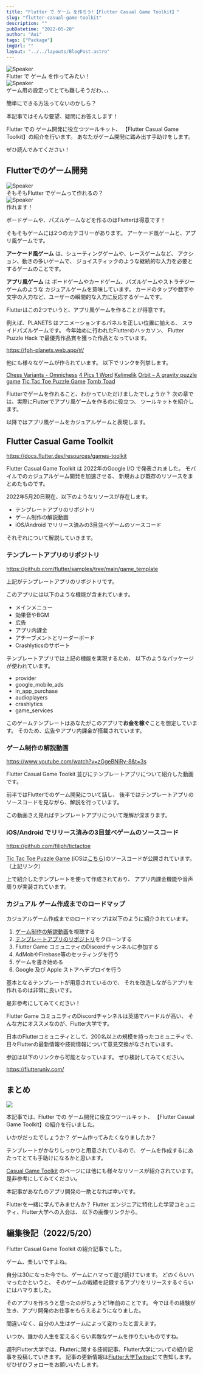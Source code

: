 ```yaml
---
title: "Flutter で ゲーム を作ろう!【Flutter Casual Game Toolkit】"
slug: "flutter-casual-game-toolkit"
description: ""
pubDatetime: "2022-05-20"
author: "Aoi"
tags: ["Package"]
imgUrl: ""
layout: "../../layouts/BlogPost.astro"
---
```


<div class="speech-bubble-container">
  <div class="speech-bubble-avatar">
    <img src="http://34.145.4.125/wp-content/themes/cocoon-master/images/man.png" alt="Speaker" />
  </div>
  <div class="speech-bubble">
    <div class="speech-bubble-content">
      Flutter で ゲーム を作ってみたい！
    </div>
    <div class="speech-bubble-arrow arrow-left"></div>
  </div>
</div>

<div class="speech-bubble-container">
  <div class="speech-bubble-avatar">
    <img src="http://34.145.4.125/wp-content/themes/cocoon-master/images/obasan.png" alt="Speaker" />
  </div>
  <div class="speech-bubble">
    <div class="speech-bubble-content">
      ゲーム用の設定ってとても難しそうだわ、、、
    </div>
    <div class="speech-bubble-arrow arrow-left"></div>
  </div>
</div>

簡単にできる方法ってないのかしら？

本記事ではそんな要望、疑問にお答えします！

Flutter での ゲーム開発に役立つツールキット、
【Flutter Casual Game Toolkit】の紹介を行います。
あなたがゲーム開発に踏み出す手助けをします。

ぜひ読んでみてください！

## Flutterでのゲーム開発

<div class="speech-bubble-container">
  <div class="speech-bubble-avatar">
    <img src="http://34.145.4.125/wp-content/themes/cocoon-master/images/ojisan.png" alt="Speaker" />
  </div>
  <div class="speech-bubble">
    <div class="speech-bubble-content">
      そもそもFlutter でゲームって作れるの？
    </div>
    <div class="speech-bubble-arrow arrow-left"></div>
  </div>
</div>

<div class="speech-bubble-container">
  <div class="speech-bubble-avatar">
    <img src="http://34.145.4.125/wp-content/themes/cocoon-master/images/doctor.png" alt="Speaker" />
  </div>
  <div class="speech-bubble">
    <div class="speech-bubble-content">
      作れます！
    </div>
    <div class="speech-bubble-arrow arrow-left"></div>
  </div>
</div>

ボードゲームや、パズルゲームなどを作るのはFlutterは得意です！

そもそもゲームには2つのカテゴリーがあります。
アーケード風ゲームと、アプリ風ゲームです。

**アーケード風ゲーム** は、シューティングゲームや、レースゲームなど、
アクション、動きの多いゲームで、
ジョイスティックのような継続的な入力を必要とするゲームのことです。

**アプリ風ゲーム** は ボードゲームやカードゲーム、パズルゲームやストラテジーゲームのような
カジュアルゲームを意味しています。
カードのタップや数字や文字の入力など、ユーザーの瞬間的な入力に反応するゲームです。

Flutterはこの2つでいうと、アプリ風ゲームを作ることが得意です。

例えば、PLANETS はアニメーションするパネルを正しい位置に揃える、
スライドパズルゲームです。
今年始めに行われたFlutterのハッカソン、
Flutter Puzzle Hack で最優秀作品賞を獲った作品となっています。

https://fph-planets.web.app/#/

他にも様々なゲームが作られています。
以下でリンクを列挙します。

[Chess Variants - Omnichess](https://play.google.com/store/apps/details?id=club.omnichess)
[4 Pics 1 Word](https://play.google.com/store/apps/details?id=de.lotum.whatsinthefoto.us)
[Kelimelik](https://play.google.com/store/apps/details?id=com.he2apps.kelimelik&hl=en)
[Orbit – A gravity puzzle game](https://play.google.com/store/apps/details?id=au.net.interconnected.orbit)
[Tic Tac Toe Puzzle Game](https://play.google.com/store/apps/details?id=dev.flutter.tictactoe)
[Tomb Toad](https://play.google.com/store/apps/details?id=com.crescentmoongames.tombtoad)

Flutterでゲームを作れること、わかっていただけましたでしょうか？
次の章では、実際にFlutterでアプリ風ゲームを作るのに役立つ、
ツールキットを紹介します。

以降ではアプリ風ゲームをカジュアルゲームと表現します。

## Flutter Casual Game Toolkit

https://docs.flutter.dev/resources/games-toolkit

Flutter Casual Game Toolkit は 2022年のGoogle I/O で発表されました。
モバイルでのカジュアルゲーム開発を加速させる、
新規および既存のリソースをまとめたものです。

2022年5月20日現在、以下のようなリソースが存在します。

- テンプレートアプリのリポジトリ
- ゲーム制作の解説動画
- iOS/Android でリリース済みの3目並べゲームのソースコード

それぞれについて解説していきます。

### テンプレートアプリのリポジトリ

https://github.com/flutter/samples/tree/main/game_template

上記がテンプレートアプリのリポジトリです。

このアプリには以下のような機能が含まれています。

- メインメニュー
- 効果音やBGM
- 広告
- アプリ内課金
- アチーブメントとリーダーボード
- Crashlyticsのサポート

テンプレートアプリでは上記の機能を実現するため、
以下のようなパッケージが使われています。

- provider
- google_mobile_ads
- in_app_purchase
- audioplayers
- crashlytics
- game_services

このゲームテンプレートはあなたがこのアプリで**お金を稼ぐ**ことを想定しています。
そのため、広告やアプリ内課金が搭載されています。

### ゲーム制作の解説動画

https://www.youtube.com/watch?v=zGgeBNiRy-8&t=3s

Flutter Casual Game Toolkit 並びにテンプレートアプリについて紹介した動画です。

前半ではFlutterでのゲーム開発について話し、
後半ではテンプレートアプリのソースコードを見ながら、解説を行っています。

この動画さえ見ればテンプレートアプリについて理解が深まります。

### iOS/Android でリリース済みの3目並べゲームのソースコード

https://github.com/filiph/tictactoe

[Tic Tac Toe Puzzle Game](https://play.google.com/store/apps/details?id=dev.flutter.tictactoe) (iOSは[こちら](https://apps.apple.com/us/app/tic-tac-toe-puzzle-game/id1611729977))のソースコードが公開されています。
（上記リンク）

上で紹介したテンプレートを使って作成されており、
アプリ内課金機能や音声周りが実装されています。

### カジュアル ゲーム作成までのロードマップ

カジュアルゲーム作成までのロードマップは以下のように紹介されています。

1. [ゲーム制作の解説動画](https://youtu.be/zGgeBNiRy-8)を視聴する
2. [テンプレートアプリのリポジトリ](https://github.com/flutter/samples/tree/main/game_template)をクローンする
3. Flutter Game コミュニティのDiscordチャンネルに参加する
4. AdMobやFirebase等のセッティングを行う
5. ゲームを書き始める
6. Google 及び Apple ストアへデプロイを行う

基本となるテンプレートが用意されているので、
それを改造しながらアプリを作れるのは非常に良いです。

是非参考にしてみてください！

Flutter Game コミュニティのDiscordチャンネルは英語でハードルが高い、
そんな方にオススメなのが、Flutter大学です。

日本のFlutterコミュニティとして、200名以上の規模を持ったコミュニティで、
日々Flutterの最新情報や技術情報について意見交換がなされています。

参加は以下のリンクから可能となっています。
ぜひ検討してみてください。

https://flutteruniv.com/

## まとめ

![](http://blog.flutteruniv.com/wp-content/uploads/2022/03/猫パソコン.jpeg)

本記事では、Flutter での ゲーム開発に役立つツールキット、
【Flutter Casual Game Toolkit】の紹介を行いました。

いかがだったでしょうか？
ゲーム作ってみたくなりましたか？

テンプレートがかなりしっかりと用意されているので、
ゲームを作成するにあたってとても手助けになるかと思います。

[Casual Game Toolkit](https://docs.flutter.dev/resources/games-toolkit) のページには他にも様々なリソースが紹介されています。
是非参考にしてみてください。

本記事があなたのアプリ開発の一助となれば幸いです。

Flutterを一緒に学んでみませんか？
Flutter エンジニアに特化した学習コミュニティ、Flutter大学への入会は、
以下の画像リンクから。

## 編集後記（2022/5/20）

Flutter Casual Game Toolkit の紹介記事でした。

ゲーム、楽しいですよね。

自分は30になった今でも、ゲームにハマって遊び続けています。
どのくらいハマったかというと、
そのゲームの戦績を記録するアプリをリリースするぐらいにはハマりました。

そのアプリを作ろうと思ったのがちょうど1年前のことです。
今ではその経験が生き、アプリ開発のお仕事をもらえるようになりました。

間違いなく、自分の人生はゲームによって変わったと言えます。

いつか、誰かの人生を変えるくらい素敵なゲームを作りたいものですね。

週刊Flutter大学では、Flutterに関する技術記事、Flutter大学についての紹介記事を投稿していきます。
記事の更新情報は[Flutter大学Twitter](https://twitter.com/FlutterUniv)にて告知します。
ぜひぜひフォローをお願いいたします。
